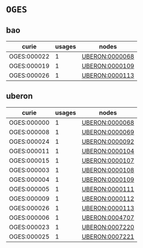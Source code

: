 # `OGES`

## bao

| curie       |   usages | nodes                                                   |
|-------------|----------|---------------------------------------------------------|
| OGES:000022 |        1 | [UBERON:0000068](https://bioregistry.io/UBERON:0000068) |
| OGES:000019 |        1 | [UBERON:0000109](https://bioregistry.io/UBERON:0000109) |
| OGES:000026 |        1 | [UBERON:0000113](https://bioregistry.io/UBERON:0000113) |

## uberon

| curie       |   usages | nodes                                                   |
|-------------|----------|---------------------------------------------------------|
| OGES:000000 |        1 | [UBERON:0000068](https://bioregistry.io/UBERON:0000068) |
| OGES:000008 |        1 | [UBERON:0000069](https://bioregistry.io/UBERON:0000069) |
| OGES:000024 |        1 | [UBERON:0000092](https://bioregistry.io/UBERON:0000092) |
| OGES:000011 |        1 | [UBERON:0000104](https://bioregistry.io/UBERON:0000104) |
| OGES:000015 |        1 | [UBERON:0000107](https://bioregistry.io/UBERON:0000107) |
| OGES:000003 |        1 | [UBERON:0000108](https://bioregistry.io/UBERON:0000108) |
| OGES:000004 |        1 | [UBERON:0000109](https://bioregistry.io/UBERON:0000109) |
| OGES:000005 |        1 | [UBERON:0000111](https://bioregistry.io/UBERON:0000111) |
| OGES:000009 |        1 | [UBERON:0000112](https://bioregistry.io/UBERON:0000112) |
| OGES:000026 |        1 | [UBERON:0000113](https://bioregistry.io/UBERON:0000113) |
| OGES:000006 |        1 | [UBERON:0004707](https://bioregistry.io/UBERON:0004707) |
| OGES:000023 |        1 | [UBERON:0007220](https://bioregistry.io/UBERON:0007220) |
| OGES:000025 |        1 | [UBERON:0007221](https://bioregistry.io/UBERON:0007221) |

